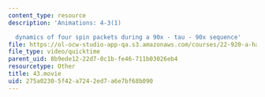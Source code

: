 ```yaml
---
content_type: resource
description: 'Animations: 4-3(1)

  dynamics of four spin packets during a 90x - tau - 90x sequence'
file: https://ol-ocw-studio-app-qa.s3.amazonaws.com/courses/22-920-a-hands-on-introduction-to-nuclear-magnetic-resonance-january-iap-1997/275a02305f42a7242ed7a6e7bf68b090_43.movie
file_type: video/quicktime
parent_uid: 8b9ede12-22d7-0c1b-fe46-711b03026eb4
resourcetype: Other
title: 43.movie
uid: 275a0230-5f42-a724-2ed7-a6e7bf68b090
---
```

